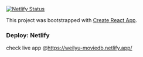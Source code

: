 [![Netlify Status](https://api.netlify.com/api/v1/badges/9366c6e8-498b-45d3-8701-6855b60df1a4/deploy-status)](https://app.netlify.com/sites/weilyu-moviedb/deploys)

This project was bootstrapped with [Create React App](https://github.com/facebook/create-react-app).

### Deploy: Netlify

check live app @https://weilyu-moviedb.netlify.app/
